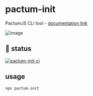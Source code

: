 # pactum-init

PactumJS CLI tool - [documentation link](https://pactumjs.github.io/introduction/quick-start.html#installation)

![image](https://user-images.githubusercontent.com/6134774/187827324-2ef76634-a314-4aa6-b4c6-377cc18b591f.png)

## :construction_worker: status

[![pactum-init-ci](https://github.com/depapp/pactum-init/actions/workflows/ci.yml/badge.svg?branch=main)](https://github.com/depapp/pactum-init/actions/workflows/ci.yml)

## usage

```bash
npx pactum-init
```
